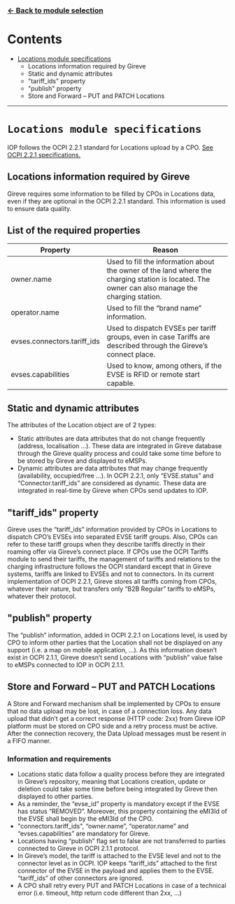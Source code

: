 ### [<- Back to module selection](cpo_edits.md)


# Contents 
* [Locations module specifications](#locations-module-specifications)
  - Locations information required by Gireve
  - Static and dynamic attributes
  - "tariff_ids" property
  - "publish" property
  - Store and Forward – PUT and PATCH Locations

***

# `Locations module specifications`

IOP follows the OCPI 2.2.1 standard for Locations upload by a CPO. [See OCPI 2.2.1 specifications.](https://github.com/ocpi/ocpi/blob/release-2.2.1-bugfixes/mod_locations.asciidoc)

## Locations information required by Gireve

Gireve requires some information to be filled by CPOs in Locations data, even if they are optional in the OCPI 2.2.1 standard. This information is used to ensure data quality.

## List of the required properties

| Property |	Reason |
| ----------- | ----------- |
| owner.name | Used to fill the information about the owner of the land where the charging station is located. The owner can also manage the charging station. |
| operator.name	| Used to fill the “brand name” information. |
| evses.connectors.tariff_ids |Used to dispatch EVSEs per tariff groups, even in case Tariffs are described through the Gireve’s connect place. |
| evses.capabilities |	Used to know, among others, if the EVSE is RFID or remote start capable. |

## Static and dynamic attributes

The attributes of the Location object are of 2 types:
-   Static attributes are data attributes that do not change frequently (address, localisation …). These data are integrated in Gireve database through the Gireve quality process and could take some time before to be stored by Gireve and displayed to eMSPs.
-   Dynamic attributes are data attributes that may change frequently (availability, occupied/free …). In OCPI 2.2.1, only “EVSE.status” and “Connector.tariff_ids” are considered as dynamic. These data are integrated in real-time by Gireve when CPOs send updates to IOP.

## "tariff_ids" property

Gireve uses the “tariff_ids” information provided by CPOs in Locations to dispatch CPO’s EVSEs into separated EVSE tariff groups. Also, CPOs can refer to these tariff groups when they describe tariffs directly in their roaming offer via Gireve’s connect place.
If CPOs use the OCPI Tariffs module to send their tariffs, the management of tariffs and relations to the charging infrastructure follows the OCPI standard except that in Gireve systems, tariffs are linked to EVSEs and not to connectors.
In its current implementation of OCPI 2.2.1, Gireve stores all tariffs coming from CPOs, whatever their nature, but transfers only “B2B Regular” tariffs to eMSPs, whatever their protocol.

## "publish" property
The “publish” information, added in OCPI 2.2.1 on Locations level, is used by CPO to inform other parties that the Location shall not be displayed on any support (i.e. a map on mobile application, …).
As this information doesn’t exist in OCPI 2.1.1, Gireve doesn’t send Locations with “publish” value false to eMSPs connected to IOP in OCPI 2.1.1.

## Store and Forward – PUT and PATCH Locations
A Store and Forward mechanism shall be implemented by CPOs to ensure that no data upload may be lost, in case of a connection loss. Any data upload that didn’t get a correct response (HTTP code: 2xx) from  Gireve IOP platform  must be stored on CPO side and a retry process must be active. After the connection recovery, the Data Upload messages must be resent in a FIFO manner.

### Information and requirements
-   Locations static data follow a quality process before they are integrated in Gireve’s repository, meaning that Locations creation, update or deletion could take some time before being integrated by Gireve then displayed to other parties.
-   As a reminder, the “evse_id” property is mandatory except if the EVSE has status “REMOVED”. Moreover, this property containing the eMI3Id of the EVSE shall begin by the eMI3Id of the CPO.
-   "connectors.tariff_ids", “owner.name”, “operator.name” and “evses.capabilities” are mandatory for Gireve.
-   Locations having “publish” flag set to false are not transferred to parties connected to Gireve in OCPI 2.1.1 protocol.
-   In Gireve’s model, the tariff is attached to the EVSE level and not to the connector level as in OCPI. IOP keeps “tariff_ids” attached to the first connector of the EVSE in the payload and applies them to the EVSE. “tariff_ids” of other connectors are ignored.
-   A CPO shall retry every PUT and PATCH Locations in case of a technical error (i.e. timeout, http return code different than 2xx, …) 
